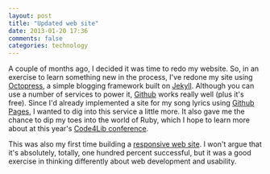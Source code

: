 ```yaml
---
layout: post
title: "Updated web site"
date: 2013-01-20 17:36
comments: false
categories: technology
---
```

A couple of months ago, I decided it was time to redo my website. So, in an exercise to learn something new in the process, I've redone my site using [Octopress](http://octopress.org/), a simple blogging framework built on [Jekyll](http://jekyllrb.com/). Although you can use a number of services to power it, [Github](http://github.com) works really well (plus it's free). Since I'd already implemented a site for my song lyrics using [Github Pages](http://pages.github.com/), I wanted to dig into this service a little more. It also gave me the chance to dip my toes into the world of Ruby, which I hope to learn more about at this year's [Code4Lib conference](http://code4lib.org/conference/2013).

This was also my first time building a [responsive web site](http://matthew.reidsrow.com/articles/23). I won't argue that it's absolutely, totally, one hundred percent successful, but it was a good exercise in thinking differently about web development and usability.